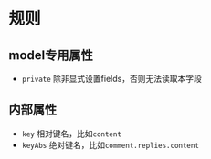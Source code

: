 # 规则

## model专用属性

* ``private`` 除非显式设置fields，否则无法读取本字段

## 内部属性

* ``key`` 相对键名，比如``content``
* ``keyAbs`` 绝对键名，比如``comment.replies.content``